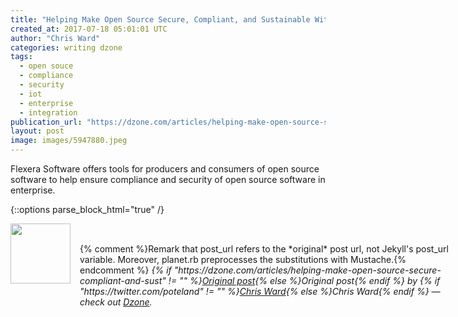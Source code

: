 ```yaml
---
title: "Helping Make Open Source Secure, Compliant, and Sustainable With Jeff..."
created_at: 2017-07-18 05:01:01 UTC
author: "Chris Ward"
categories: writing dzone
tags:
  - open souce
  - compliance
  - security
  - iot
  - enterprise
  - integration
publication_url: "https://dzone.com/articles/helping-make-open-source-secure-compliant-and-sust"
layout: post
image: images/5947880.jpeg
---
```

Flexera Software offers tools for producers and consumers of open source software to help ensure compliance and security of open source software in enterprise.


{::options parse_block_html="true" /}
<div class="author">
   <img src="https://www.rss-specifications.com/rss-spec-rss.gif" style="width: 96px; height: 96;">
   <span style="position: absolute; padding: 32px 15px;">{% comment %}Remark that post_url refers to the *original* post url, not Jekyll's post_url variable. Moreover, planet.rb preprocesses the substitutions with Mustache.{% endcomment %}
      <i>{% if "https://dzone.com/articles/helping-make-open-source-secure-compliant-and-sust" != "" %}<a href="https://dzone.com/articles/helping-make-open-source-secure-compliant-and-sust">Original post</a>{% else %}Original post{% endif %} by {% if "https://twitter.com/poteland" != "" %}<a href="https://twitter.com/poteland">Chris Ward</a>{% else %}Chris Ward{% endif %} &mdash; check out <a href="https://dzone.com">Dzone</a>.</i>
  </span>
</div>
